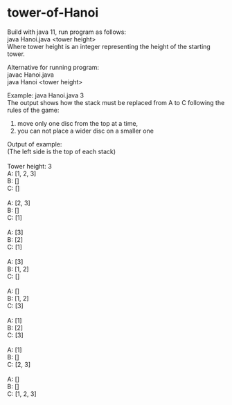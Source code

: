 # tower-of-Hanoi
Build with java	11, 
run program as follows:<br>
java Hanoi.java \<tower height\><br>
Where tower height is an integer representing the height of the starting tower.

Alternative for running program:<br>
javac Hanoi.java<br>
java Hanoi \<tower height\><br>

Example: java Hanoi.java 3<br>
The output shows how the stack must be replaced 
from A to C following the rules of the game:
1. move only one disc from the top at a time, 
2. you can not place a wider disc on a smaller one

Output of example:<br>
(The left side is the top of each stack)<br>
<br>
Tower height: 3<br>
A: [1, 2, 3]<br>
B: []<br>
C: []<br>
<br>
A: [2, 3]<br>
B: []<br>
C: [1]<br>
<br>
A: [3]<br>
B: [2]<br>
C: [1]<br>
<br>
A: [3]<br>
B: [1, 2]<br>
C: []<br>
<br>
A: []<br>
B: [1, 2]<br>
C: [3]<br>
<br>
A: [1]<br>
B: [2]<br>
C: [3]<br>
<br>
A: [1]<br>
B: []<br>
C: [2, 3]<br>
<br>
A: []<br>
B: []<br>
C: [1, 2, 3]<br>
